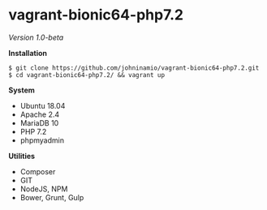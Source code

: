 # vagrant-bionic64-php7.2
*Version 1.0-beta*

**Installation**  

    $ git clone https://github.com/johninamio/vagrant-bionic64-php7.2.git
    $ cd vagrant-bionic64-php7.2/ && vagrant up

**System**  

- Ubuntu 18.04
- Apache 2.4
- MariaDB 10
- PHP 7.2
- phpmyadmin

**Utilities**  

- Composer
- GIT
- NodeJS, NPM
- Bower, Grunt, Gulp